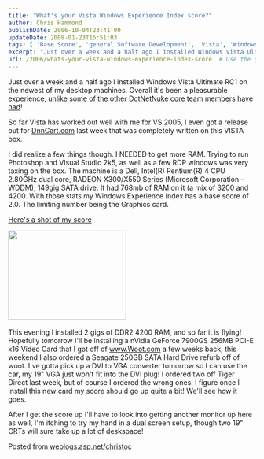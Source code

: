 ```yaml
---
title: "What's your Vista Windows Experience Index score?"
author: Chris Hammond
publishDate: 2006-10-04T23:41:00
updateDate: 2008-01-23T16:51:03
tags: [ 'Base Score', 'general Software Development', 'Vista', 'Windows Experience Index' ]
excerpt: "Just over a week and a half ago I installed Windows Vista Ultimate RC1 on the newest of my desktop machines. Overall it&#39;s been a pleasurable experience, unlike some of the other DotNetNuke core team members have had! So far Vista has worked out well with me for&nbsp;VS 2005, I even got a&nbsp;release out for DnnCart.com last week that was completely written on this VISTA box.&nbsp;I did realize a few things though. I NEEDED to get more RAM. Trying to run Photoshop and VIsual Studio 2k5, as well as a few RDP windows was very taxing on the box. The machine is a Dell, Intel(R) Pentium(R) 4 CPU 2.80GHz dual core, RADEON X300/X550 Series (Microsoft Corporation - WDDM), 149gig SATA drive. It had 768mb of RAM on it (a mix of 3200 and 4200. With those stats my Windows Experience Index has a base score of 2.0. The limiting number being the Graphics card. Here&#39;s a shot of my score&nbsp;This evening I installed 2 gigs of DDR2 4200 RAM, and so far it&nbsp;is flying! Hopefully tomorrow I&#39;ll be installing a nVidia GeForce 7900GS 256MB PCI-E x16 Video Card that I got off of www.Woot.com a few weeks back, this weekend I also ordered a Seagate 250GB SATA Hard Drive refurb off of woot. I&#39;ve gotta pick up a DVI to VGA converter tomorrow so I can use the car, my 19&quot; VGA just won&#39;t fit into the DVI plug! I ordered two off Tiger Direct last week, but of course I ordered the wrong ones. I figure once I install this new card my score should go up quite a bit! We&#39;ll see how it goes.After I get the score up I&#39;ll have to look into getting another monitor up here as well, I&#39;m itching to try my hand in a dual screen setup, though two 19&quot; CRTs will sure take up a lot of deskspace! Posted from..."
url: /2006/whats-your-vista-windows-experience-index-score  # Use the generated URL with year
---
```

<p>Just over a week and a half ago I installed Windows Vista Ultimate RC1 on the newest of my desktop machines. Overall it&#39;s been a pleasurable experience, <a href="https://www.dotnetnuke.com/Community/BlogsDotNetNuke/tabid/825/EntryID/1145/Default.aspx" target="_blank">unlike some of the other DotNetNuke core team members have had</a>! </p><p>So far Vista has worked out well with me for&nbsp;VS 2005, I even got a&nbsp;release out for <a href="https://www.dnncart.com/" target="_blank">DnnCart.com</a> last week that was completely written on this VISTA box.&nbsp;</p><p>I did realize a few things though. I NEEDED to get more RAM. Trying to run Photoshop and VIsual Studio 2k5, as well as a few RDP windows was very taxing on the box. The machine is a Dell, Intel(R) Pentium(R) 4 CPU 2.80GHz dual core, RADEON X300/X550 Series (Microsoft Corporation - WDDM), 149gig SATA drive. It had 768mb of RAM on it (a mix of 3200 and 4200. With those stats my Windows Experience Index has a base score of 2.0. The limiting number being the Graphics card. </p><p><a href="https://www.flickr.com/photos/chammond/261208467/" target="_blank">Here&#39;s a shot of my score</a></p><p><a href="https://www.flickr.com/photos/chammond/261208467/"><img src="https://static.flickr.com/114/261208467_3cb726aabc_m.jpg" alt="" width="240" height="181" /></a>&nbsp;</p><p>This evening I installed 2 gigs of DDR2 4200 RAM, and so far it&nbsp;is flying! Hopefully tomorrow I&#39;ll be installing a nVidia GeForce 7900GS 256MB PCI-E x16 Video Card that I got off of <a href="https://www.woot.com/">www.Woot.com</a> a few weeks back, this weekend I also ordered a Seagate 250GB SATA Hard Drive refurb off of woot. I&#39;ve gotta pick up a DVI to VGA converter tomorrow so I can use the car, my 19&quot; VGA just won&#39;t fit into the DVI plug! I ordered two off Tiger Direct last week, but of course I ordered the wrong ones. I figure once I install this new card my score should go up quite a bit! We&#39;ll see how it goes.</p><p>After I get the score up I&#39;ll have to look into getting another monitor up here as well, I&#39;m itching to try my hand in a dual screen setup, though two 19&quot; CRTs will sure take up a lot of deskspace!</p> Posted from <A href="https://weblogs.asp.net/christoc/">weblogs.asp.net/christoc</a>
